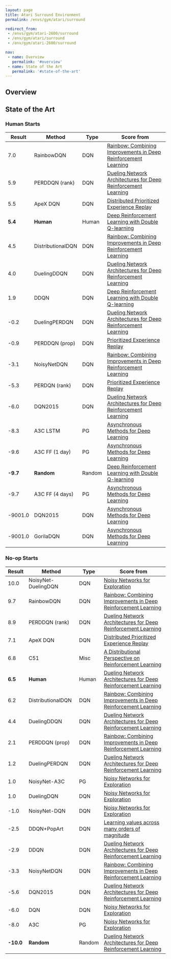 ```yaml
---
layout: page
title: Atari Surround Environment
permalink: /envs/gym/atari/surround

redirect_from:
 - /envs/gym/atari-2600/surround
 - /env/gym/atari/surround
 - /env/gym/atari-2600/surround

nav:
 - name: Overview
   permalink: '#overview'
 - name: State of the Art
   permalink: '#state-of-the-art'
---
```



## Overview

## State of the Art

### Human Starts

| Result | Method | Type | Score from |
|--------|--------|------|------------|
| 7.0 | RainbowDQN | DQN | [Rainbow: Combining Improvements in Deep Reinforcement Learning](https://arxiv.org/abs/1710.02298) |
| 5.9 | PERDDQN (rank) | DQN | [Dueling Network Architectures for Deep Reinforcement Learning](https://arxiv.org/abs/1511.06581) |
| 5.5 | ApeX DQN | DQN | [Distributed Prioritized Experience Replay](https://arxiv.org/abs/1803.00933) |
| **5.4** | **Human** | Human | [Deep Reinforcement Learning with Double Q-learning](https://arxiv.org/abs/1509.06461) |
| 4.5 | DistributionalDQN | DQN | [Rainbow: Combining Improvements in Deep Reinforcement Learning](https://arxiv.org/abs/1710.02298) |
| 4.0 | DuelingDDQN | DQN | [Dueling Network Architectures for Deep Reinforcement Learning](https://arxiv.org/abs/1511.06581) |
| 1.9 | DDQN | DQN | [Deep Reinforcement Learning with Double Q-learning](https://arxiv.org/abs/1509.06461) |
| -0.2 | DuelingPERDQN | DQN | [Dueling Network Architectures for Deep Reinforcement Learning](https://arxiv.org/abs/1511.06581) |
| -0.9 | PERDDQN (prop) | DQN | [Prioritized Experience Replay](https://arxiv.org/abs/1511.05952) |
| -3.1 | NoisyNetDQN | DQN | [Rainbow: Combining Improvements in Deep Reinforcement Learning](https://arxiv.org/abs/1710.02298) |
| -5.3 | PERDQN (rank) | DQN | [Prioritized Experience Replay](https://arxiv.org/abs/1511.05952) |
| -6.0 | DQN2015 | DQN | [Dueling Network Architectures for Deep Reinforcement Learning](https://arxiv.org/abs/1511.06581) |
| -8.3 | A3C LSTM | PG | [Asynchronous Methods for Deep Learning](https://arxiv.org/abs/1602.01783) |
| -9.6 | A3C FF (1 day) | PG | [Asynchronous Methods for Deep Learning](https://arxiv.org/abs/1602.01783) |
| **-9.7** | **Random** | Random | [Deep Reinforcement Learning with Double Q-learning](https://arxiv.org/abs/1509.06461) |
| -9.7 | A3C FF (4 days) | PG | [Asynchronous Methods for Deep Learning](https://arxiv.org/abs/1602.01783) |
| -9001.0 | DQN2015 | DQN | [Asynchronous Methods for Deep Learning](https://arxiv.org/abs/1602.01783) |
| -9001.0 | GorilaDQN | DQN | [Asynchronous Methods for Deep Learning](https://arxiv.org/abs/1602.01783) |

### No-op Starts

| Result | Method | Type | Score from |
|--------|--------|------|------------|
| 10.0 | NoisyNet-DuelingDQN | DQN | [Noisy Networks for Exploration](https://arxiv.org/abs/1706.10295) |
| 9.7 | RainbowDQN | DQN | [Rainbow: Combining Improvements in Deep Reinforcement Learning](https://arxiv.org/abs/1710.02298) |
| 8.9 | PERDDQN (rank) | DQN | [Dueling Network Architectures for Deep Reinforcement Learning](https://arxiv.org/abs/1511.06581) |
| 7.1 | ApeX DQN | DQN | [Distributed Prioritized Experience Replay](https://arxiv.org/abs/1803.00933) |
| 6.8 | C51 | Misc | [A Distributional Perspective on Reinforcement Learning](https://arxiv.org/abs/1707.06887) |
| **6.5** | **Human** | Human | [Dueling Network Architectures for Deep Reinforcement Learning](https://arxiv.org/abs/1511.06581) |
| 6.2 | DistributionalDQN | DQN | [Rainbow: Combining Improvements in Deep Reinforcement Learning](https://arxiv.org/abs/1710.02298) |
| 4.4 | DuelingDDQN | DQN | [Dueling Network Architectures for Deep Reinforcement Learning](https://arxiv.org/abs/1511.06581) |
| 2.1 | PERDDQN (prop) | DQN | [Rainbow: Combining Improvements in Deep Reinforcement Learning](https://arxiv.org/abs/1710.02298) |
| 1.2 | DuelingPERDQN | DQN | [Dueling Network Architectures for Deep Reinforcement Learning](https://arxiv.org/abs/1511.06581) |
| 1.0 | NoisyNet-A3C | PG | [Noisy Networks for Exploration](https://arxiv.org/abs/1706.10295) |
| 1.0 | DuelingDQN | DQN | [Noisy Networks for Exploration](https://arxiv.org/abs/1706.10295) |
| -1.0 | NoisyNet-DQN | DQN | [Noisy Networks for Exploration](https://arxiv.org/abs/1706.10295) |
| -2.5 | DDQN+PopArt | DQN | [Learning values across many orders of magnitude](https://arxiv.org/abs/1602.07714) |
| -2.9 | DDQN | DQN | [Dueling Network Architectures for Deep Reinforcement Learning](https://arxiv.org/abs/1511.06581) |
| -3.3 | NoisyNetDQN | DQN | [Rainbow: Combining Improvements in Deep Reinforcement Learning](https://arxiv.org/abs/1710.02298) |
| -5.6 | DQN2015 | DQN | [Dueling Network Architectures for Deep Reinforcement Learning](https://arxiv.org/abs/1511.06581) |
| -6.0 | DQN | DQN | [Noisy Networks for Exploration](https://arxiv.org/abs/1706.10295) |
| -8.0 | A3C | PG | [Noisy Networks for Exploration](https://arxiv.org/abs/1706.10295) |
| **-10.0** | **Random** | Random | [Dueling Network Architectures for Deep Reinforcement Learning](https://arxiv.org/abs/1511.06581) |

